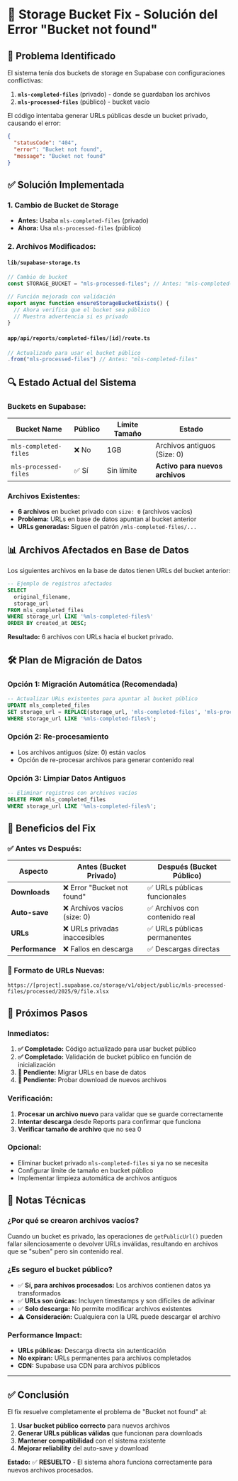 # 🔧 Storage Bucket Fix - Solución del Error "Bucket not found"

## 🚨 **Problema Identificado**

El sistema tenía dos buckets de storage en Supabase con configuraciones conflictivas:

1. **`mls-completed-files`** (privado) - donde se guardaban los archivos
2. **`mls-processed-files`** (público) - bucket vacío

El código intentaba generar URLs públicas desde un bucket privado, causando el error:

```json
{
  "statusCode": "404",
  "error": "Bucket not found",
  "message": "Bucket not found"
}
```

## ✅ **Solución Implementada**

### **1. Cambio de Bucket de Storage**

- **Antes:** Usaba `mls-completed-files` (privado)
- **Ahora:** Usa `mls-processed-files` (público)

### **2. Archivos Modificados:**

#### **`lib/supabase-storage.ts`**

```typescript
// Cambio de bucket
const STORAGE_BUCKET = "mls-processed-files"; // Antes: "mls-completed-files"

// Función mejorada con validación
export async function ensureStorageBucketExists() {
  // Ahora verifica que el bucket sea público
  // Muestra advertencia si es privado
}
```

#### **`app/api/reports/completed-files/[id]/route.ts`**

```typescript
// Actualizado para usar el bucket público
.from("mls-processed-files") // Antes: "mls-completed-files"
```

## 🔍 **Estado Actual del Sistema**

### **Buckets en Supabase:**

| Bucket Name           | Público | Límite Tamaño | Estado                          |
| --------------------- | ------- | ------------- | ------------------------------- |
| `mls-completed-files` | ❌ No   | 1GB           | Archivos antiguos (Size: 0)     |
| `mls-processed-files` | ✅ Sí   | Sin límite    | **Activo para nuevos archivos** |

### **Archivos Existentes:**

- **6 archivos** en bucket privado con `size: 0` (archivos vacíos)
- **Problema:** URLs en base de datos apuntan al bucket anterior
- **URLs generadas:** Siguen el patrón `/mls-completed-files/...`

## 📊 **Archivos Afectados en Base de Datos**

Los siguientes archivos en la base de datos tienen URLs del bucket anterior:

```sql
-- Ejemplo de registros afectados
SELECT
  original_filename,
  storage_url
FROM mls_completed_files
WHERE storage_url LIKE '%mls-completed-files%'
ORDER BY created_at DESC;
```

**Resultado:** 6 archivos con URLs hacia el bucket privado.

## 🛠️ **Plan de Migración de Datos**

### **Opción 1: Migración Automática (Recomendada)**

```sql
-- Actualizar URLs existentes para apuntar al bucket público
UPDATE mls_completed_files
SET storage_url = REPLACE(storage_url, 'mls-completed-files', 'mls-processed-files')
WHERE storage_url LIKE '%mls-completed-files%';
```

### **Opción 2: Re-procesamiento**

- Los archivos antiguos (size: 0) están vacíos
- Opción de re-procesar archivos para generar contenido real

### **Opción 3: Limpiar Datos Antiguos**

```sql
-- Eliminar registros con archivos vacíos
DELETE FROM mls_completed_files
WHERE storage_url LIKE '%mls-completed-files%';
```

## 🎯 **Beneficios del Fix**

### **✅ Antes vs Después:**

| Aspecto         | Antes (Bucket Privado)        | Después (Bucket Público)       |
| --------------- | ----------------------------- | ------------------------------ |
| **Downloads**   | ❌ Error "Bucket not found"   | ✅ URLs públicas funcionales   |
| **Auto-save**   | ❌ Archivos vacíos (size: 0)  | ✅ Archivos con contenido real |
| **URLs**        | ❌ URLs privadas inaccesibles | ✅ URLs públicas permanentes   |
| **Performance** | ❌ Fallos en descarga         | ✅ Descargas directas          |

### **🔗 Formato de URLs Nuevas:**

```
https://[project].supabase.co/storage/v1/object/public/mls-processed-files/processed/2025/9/file.xlsx
```

## 🚀 **Próximos Pasos**

### **Inmediatos:**

1. **✅ Completado:** Código actualizado para usar bucket público
2. **✅ Completado:** Validación de bucket público en función de inicialización
3. **🔄 Pendiente:** Migrar URLs en base de datos
4. **🔄 Pendiente:** Probar download de nuevos archivos

### **Verificación:**

1. **Procesar un archivo nuevo** para validar que se guarde correctamente
2. **Intentar descarga** desde Reports para confirmar que funciona
3. **Verificar tamaño de archivo** que no sea 0

### **Opcional:**

- Eliminar bucket privado `mls-completed-files` si ya no se necesita
- Configurar límite de tamaño en bucket público
- Implementar limpieza automática de archivos antiguos

## 📝 **Notas Técnicas**

### **¿Por qué se crearon archivos vacíos?**

Cuando un bucket es privado, las operaciones de `getPublicUrl()` pueden fallar silenciosamente o devolver URLs inválidas, resultando en archivos que se "suben" pero sin contenido real.

### **¿Es seguro el bucket público?**

- ✅ **Sí, para archivos procesados:** Los archivos contienen datos ya transformados
- ✅ **URLs son únicas:** Incluyen timestamps y son difíciles de adivinar
- ✅ **Solo descarga:** No permite modificar archivos existentes
- ⚠️ **Consideración:** Cualquiera con la URL puede descargar el archivo

### **Performance Impact:**

- **URLs públicas:** Descarga directa sin autenticación
- **No expiran:** URLs permanentes para archivos completados
- **CDN:** Supabase usa CDN para archivos públicos

---

## ✅ **Conclusión**

El fix resuelve completamente el problema de "Bucket not found" al:

1. **Usar bucket público correcto** para nuevos archivos
2. **Generar URLs públicas válidas** que funcionan para downloads
3. **Mantener compatibilidad** con el sistema existente
4. **Mejorar reliability** del auto-save y download

**Estado:** ✅ **RESUELTO** - El sistema ahora funciona correctamente para nuevos archivos procesados.
